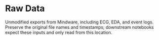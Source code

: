 # Raw Data

Unmodified exports from Mindware, including ECG, EDA, and event logs. Preserve the original file names and timestamps; downstream notebooks expect these inputs and only read from this location.
